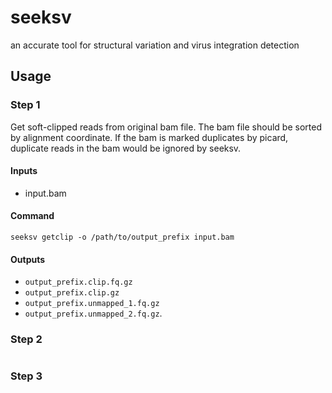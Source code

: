 # seeksv
an accurate tool for structural variation and virus integration detection

## Usage
### Step 1
Get soft-clipped reads from original bam file. The bam file should be sorted by alignment coordinate. If the bam is marked duplicates by picard, duplicate reads in the bam would be ignored by seeksv.
#### Inputs
- input.bam
#### Command
```
seeksv getclip -o /path/to/output_prefix input.bam
```
#### Outputs
- `output_prefix.clip.fq.gz`
- `output_prefix.clip.gz`
- `output_prefix.unmapped_1.fq.gz`
- `output_prefix.unmapped_2.fq.gz`.
### Step 2
```

```
### Step 3


